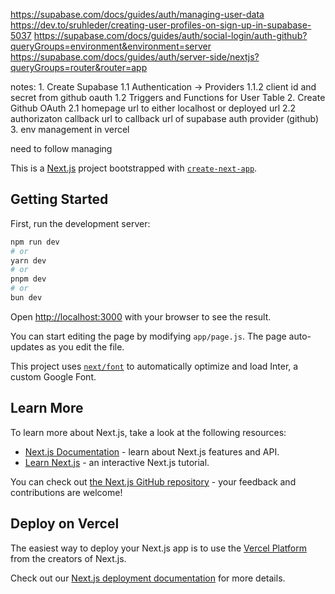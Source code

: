 https://supabase.com/docs/guides/auth/managing-user-data
https://dev.to/sruhleder/creating-user-profiles-on-sign-up-in-supabase-5037
https://supabase.com/docs/guides/auth/social-login/auth-github?queryGroups=environment&environment=server
https://supabase.com/docs/guides/auth/server-side/nextjs?queryGroups=router&router=app


notes:
    1. Create Supabase
        1.1 Authentication -> Providers
            1.1.2 client id and secret from github oauth
        1.2 Triggers and Functions for User Table
    2. Create Github OAuth
        2.1 homepage url to either localhost or deployed url
        2.2 authorizaton callback url to callback url of supabase auth provider (github)
    3. env management in vercel

need to follow managing 

This is a [Next.js](https://nextjs.org/) project bootstrapped with [`create-next-app`](https://github.com/vercel/next.js/tree/canary/packages/create-next-app).

## Getting Started

First, run the development server:

```bash
npm run dev
# or
yarn dev
# or
pnpm dev
# or
bun dev
```

Open [http://localhost:3000](http://localhost:3000) with your browser to see the result.

You can start editing the page by modifying `app/page.js`. The page auto-updates as you edit the file.

This project uses [`next/font`](https://nextjs.org/docs/basic-features/font-optimization) to automatically optimize and load Inter, a custom Google Font.

## Learn More

To learn more about Next.js, take a look at the following resources:

- [Next.js Documentation](https://nextjs.org/docs) - learn about Next.js features and API.
- [Learn Next.js](https://nextjs.org/learn) - an interactive Next.js tutorial.

You can check out [the Next.js GitHub repository](https://github.com/vercel/next.js/) - your feedback and contributions are welcome!

## Deploy on Vercel

The easiest way to deploy your Next.js app is to use the [Vercel Platform](https://vercel.com/new?utm_medium=default-template&filter=next.js&utm_source=create-next-app&utm_campaign=create-next-app-readme) from the creators of Next.js.

Check out our [Next.js deployment documentation](https://nextjs.org/docs/deployment) for more details.
